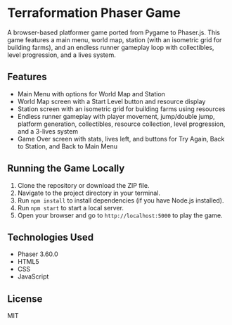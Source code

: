 # Terraformation Phaser Game

A browser-based platformer game ported from Pygame to Phaser.js. This game features a main menu, world map, station (with an isometric grid for building farms), and an endless runner gameplay loop with collectibles, level progression, and a lives system.

## Features

- Main Menu with options for World Map and Station
- World Map screen with a Start Level button and resource display
- Station screen with an isometric grid for building farms using resources
- Endless runner gameplay with player movement, jump/double jump, platform generation, collectibles, resource collection, level progression, and a 3-lives system
- Game Over screen with stats, lives left, and buttons for Try Again, Back to Station, and Back to Main Menu

## Running the Game Locally

1. Clone the repository or download the ZIP file.
2. Navigate to the project directory in your terminal.
3. Run `npm install` to install dependencies (if you have Node.js installed).
4. Run `npm start` to start a local server.
5. Open your browser and go to `http://localhost:5000` to play the game.

## Technologies Used

- Phaser 3.60.0
- HTML5
- CSS
- JavaScript

## License

MIT 